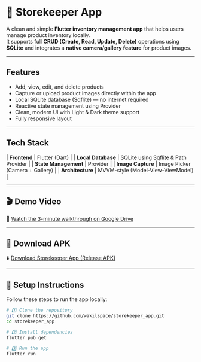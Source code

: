 
# 🏪 Storekeeper App

A clean and simple **Flutter inventory management app** that helps users manage product inventory locally.  
It supports full **CRUD (Create, Read, Update, Delete)** operations using **SQLite** and integrates a **native camera/gallery feature** for product images.  

---

##  Features

-  Add, view, edit, and delete products  
-  Capture or upload product images directly within the app  
-  Local SQLite database (Sqflite) — no internet required  
-  Reactive state management using Provider  
-  Clean, modern UI with Light & Dark theme support  
-  Fully responsive layout

---

##  Tech Stack

| **Frontend** | Flutter (Dart) |
| **Local Database** | SQLite using Sqflite & Path Provider |
| **State Management** | Provider |
| **Image Capture** | Image Picker (Camera + Gallery) |
| **Architecture** | MVVM-style (Model-View-ViewModel) |

---

## 🎬 Demo Video

🎥 [Watch the 3-minute walkthrough on Google Drive](https://drive.google.com/your-demo-video-link-here)

---

## 📲 Download APK

⬇️ [Download Storekeeper App (Release APK)](https://github.com/wakilspace/storekeeper_app/releases/download/v1.0.0/app-release.apk)

---

## 🧾 Setup Instructions

Follow these steps to run the app locally:

```bash
# 1️⃣ Clone the repository
git clone https://github.com/wakilspace/storekeeper_app.git
cd storekeeper_app

# 2️⃣ Install dependencies
flutter pub get

# 3️⃣ Run the app
flutter run
